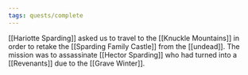 ```yaml
---
tags: quests/complete
---
```

[[Hariotte Sparding]] asked us to travel to the [[Knuckle Mountains]] in order to retake the [[Sparding Family Castle]] from the [[undead]]. The mission was to assassinate [[Hector Sparding]] who had turned into a [[Revenants]] due to the [[Grave Winter]]. 
